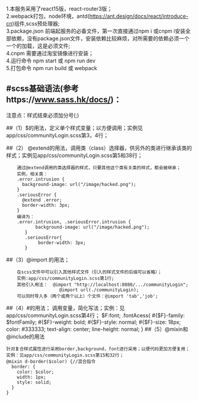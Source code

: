 1.本服务采用了react15版，react-router3版；  
2.webpack打包，node环境，antd(https://ant.design/docs/react/introduce-cn)组件,scss预处理器;  
3.package.json 前端起服务的必备文件，第一次直接通过npm i 或cnpm i安装全部依赖，没有package.json文件，安装依赖比较麻烦，对所需要的依赖必须一个一个的加载，这是必须文件;  
4.cnpm 需要通过淘宝镜像进行安装；  
4.运行命令 npm start 或 npm run dev  
5.打包命令 npm run build 或 webpack  

#scss基础语法(参考https://www.sass.hk/docs/)：
----------------------------------------------

注意点：样式结束必须加分号(;)


##（1）$的用法，定义单个样式变量；以方便调用；实例见app/css/communityLogin.scss第3，4行；


##（2） @extend的用法，调用类（class）选择器，供另外的类进行继承该类的样式；实例见app/css/communityLogin.scss第5和38行；



        通过@extend调用的类选择器的样式，只要其他这个类有关类的样式，都会被继承；
        实例，相关类：
        .error.intrusion {
          background-image: url("/image/hacked.png");
        }
        .seriousError {
          @extend .error;
          border-width: 3px;
        }
        编译为：
        .error.intrusion, .seriousError.intrusion {
               background-image: url("/image/hacked.png");
           }
           .seriousError{
                border-width: 3px;
           }
##（3）@import 的用法；


        在scss文件中可以引入其他样式文件（引入的样式文件的后缀可以省略）；
        实例:app/css/communityLogin.scss第1行;
        其他引入用法：  @import "http://localhost:8080/.../communityLogin";
                        @import url(./communityLogin);
        可以同时导入多（两个或两个以上）个文件：@import 'tab','job';
##（4）#的用法；
        调用变量，简化写法；实例：见app/css/communityLogin.scss第4行；
        $F:font;
        .fontAcess{
            #{$F}-family: $fontFamily;
            #{$F}-weight: bold;
            #{$F}-style: normal;
            #{$F}-size: 18px;
            color: #333333;
            text-align: center;
            line-height: normal;
        }
##（5）@mixin和@include的用法

    针对复合样式属性进行采用border,background，font进行采用；以便代码更加方便复用；
    实例：见app/css/communityLogin.scss第15和32行；
    @mixin d-border($color) {//混合指令
      border: {
        color: $color;
        width: 1px;
        style: solid;
      }
    }
